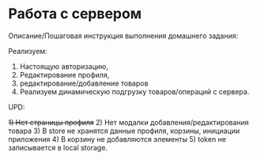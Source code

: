 # Работа с сервером

Описание/Пошаговая инструкция выполнения домашнего задания:

Реализуем: 
1. Настоящую авторизацию,
2. Редактирование профиля,
3. редактирование/добавление товаров
4. Реализуем динамическую подгрузку товаров/операций с сервера.

UPD:

~~1) Нет страницы профиля~~
2) Нет модалки добавления/редактирования товара
3) В store не хранятся данные профиля, корзины, инициации приложения
4) В корзину не добавляются элементы
5) token не записывается в local storage.